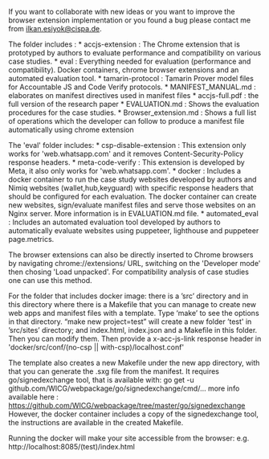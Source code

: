 If you want to collaborate with new ideas or you want to improve the browser extension implementation or you found a bug please contact me from ilkan.esiyok@cispa.de.


The folder includes :
	*	accjs-extension : The Chrome extension that is prototyped by authors to evaluate performance and compatibility on various case studies.
	* eval : Everything needed for evaluation (performance and compatibility). Docker containers, chrome browser extensions and an automated evaluation tool. 
	* tamarin-protocol : Tamarin Prover model files for Accountable JS and Code Verify protocols.
	* MANIFEST_MANUAL.md : elaborates on manifest directives used in manifest files
	* accjs-full.pdf : the full version of the research paper
	* EVALUATION.md : Shows the evaluation procedures for the case studies.
	* Browser_extension.md : Shows a full list of operations which the developer can follow to produce a manifest file automatically using chrome extension


The 'eval' folder includes:
	*	csp-disable-extension : This extension only works for 'web.whatsapp.com' and it removes Content-Security-Policy response headers.
	*	meta-code-verify : This extension is developed by Meta, it also only works for 'web.whatsapp.com'.
	*	docker : Includes a docker container to run the case study websites developed by authors and Nimiq websites (wallet,hub,keyguard) with specific response headers that should be configured for each evaluation. The docker container can create new websites, sign/evaluate manifest files and serve those websites on an Nginx server. More information is in EVALUATION.md file.
	*	automated_eval : Includes an automated evaluation tool developed by authors to automatically evaluate websites using puppeteer, lighthouse and puppeteer page.metrics. 


The browser extensions can also be directly inserted to Chrome browsers by navigating chrome://extensions/ URL, switching on the 'Developer mode' then chosing 'Load unpacked'. For compatibility analysis of case studies one can use this method.

For the folder that includes docker image: 
there is a ’src’ directory and in this directory where there is a Makefile that you can manage to create new web apps and manifest files with a template. Type ‘make’ to see the options in that directory.
“make new project=test” will create a new folder ’test' in ’src/sites’ directory; and index.html, index.json and a Makefile in this folder. Then you can modify them.
Then provide a x-acc-js-link response header in 'docker/src/conf/(no-csp || with-csp)/localhost.conf'

The template also creates a new Makefile under the new app directory, with that you can generate the .sxg file from the manifest. It requires go/signedexchange tool, that is available with: go get -u github.com/WICG/webpackage/go/signedexchange/cmd/...
more info available here : https://github.com/WICG/webpackage/tree/master/go/signedexchange
However, the docker container includes a copy of the signedexchange tool, the instructions are available in the created Makefile.

Running the docker will make your site accessible from the browser: e.g. http://localhost:8085/(test)/index.html



